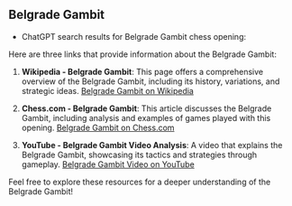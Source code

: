 ## Belgrade Gambit

 + ChatGPT search results for Belgrade Gambit chess opening:

Here are three links that provide information about the Belgrade Gambit:

1. **Wikipedia - Belgrade Gambit**: This page offers a comprehensive overview of the Belgrade Gambit, including its history, variations, and strategic ideas.
   [Belgrade Gambit on Wikipedia](https://en.wikipedia.org/wiki/Belgrade_Gambit)

2. **Chess.com - Belgrade Gambit**: This article discusses the Belgrade Gambit, including analysis and examples of games played with this opening.
   [Belgrade Gambit on Chess.com](https://www.chess.com/openings/Belgrade-Gambit)

3. **YouTube - Belgrade Gambit Video Analysis**: A video that explains the Belgrade Gambit, showcasing its tactics and strategies through gameplay.
   [Belgrade Gambit Video on YouTube](https://www.youtube.com/results?search_query=Belgrade+Gambit)

Feel free to explore these resources for a deeper understanding of the Belgrade Gambit!